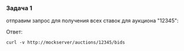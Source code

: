 ### Задача 1

отправим запрос для получения всех ставок для аукциона "12345":

Ответ:

`curl -v http://mockserver/auctions/12345/bids`
